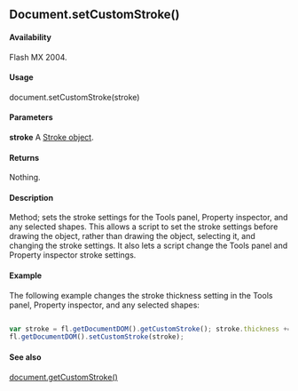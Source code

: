 ## Document.setCustomStroke()

#### Availability

Flash MX 2004.

#### Usage

document.setCustomStroke(stroke)

#### Parameters

**stroke** A [Stroke object](../Stroke_object/stroke_summary.md).

#### Returns

Nothing.

#### Description

Method; sets the stroke settings for the Tools panel, Property inspector, and any selected shapes. This allows a script to set the stroke settings before drawing the object, rather than drawing the object, selecting it, and changing the stroke settings. It also lets a script change the Tools panel and Property inspector stroke settings.

#### Example

The following example changes the stroke thickness setting in the Tools panel, Property inspector, and any selected shapes:

```javascript

var stroke = fl.getDocumentDOM().getCustomStroke(); stroke.thickness += 2; 
fl.getDocumentDOM().setCustomStroke(stroke);

```

#### See also

[document.getCustomStroke()](../Document_object/docume75.md)
